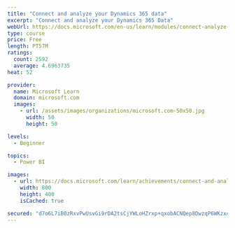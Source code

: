 ```yaml
---
title: "Connect and analyze your Dynamics 365 data​"
excerpt: "Connect and analyze your Dynamics 365 Data​"
webUrl: https://docs.microsoft.com/en-us/learn/modules/connect-analyze-dynamics-365-data/
type: course
price: Free
length: PT57M
ratings:
  count: 2592
  average: 4.6963735
heat: 52

provider:
  name: Microsoft Learn
  domain: microsoft.com
  images:
    - url: /assets/images/organizations/microsoft.com-50x50.jpg
      width: 50
      height: 50

levels:
  - Beginner

topics:
  - Power BI

images:
  - url: https://docs.microsoft.com/learn/achievements/connect-and-analyze-your-microsoft-dynamics-365-data-social.png
    width: 800
    height: 400
    isCached: true

secured: "d7o6L7iB0zRxvPwUsvGi9rDA2tsCjYWLoHZrxp+qxobACNQep8DwzqP6WKzx4TEV8ecj7wizF+7NBmQt41MebCKI5qkoADcAAFsmMlpJALgNUeCT3l5tIcPVfOEAmuMfpbzAC2xJDFAhZ5Rsk3rH9SECEKDBwDyZ9n/iQU4s5QO1pQ9mC+TBZ14i82z+0hp9IfsHQF3oJD9PzeppoF5STQfoQUkq95UaR3JR0+CaTvaSNR+Yq1GNplOR41s1s1qO0s3/WqtD8fW4XbOY1aEOioFB40R4VxpKBf4b2/I28Dbbsrve5OCDPHmT8gtype+z5zHRveCmb77v8wmfoX3Tp9U+yBJicBf/Wg9bEh5s4Bkbn/qSnf4913o6KQeOCFUxoFtXww9lilwPSozJWkDsJZeIDnl+JYNLPz1GWhZlq3Y=;ZOwrm4JdcS5KDVv5t796sA=="
---
```


